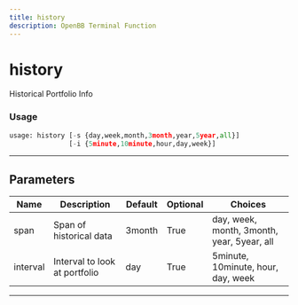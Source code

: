 ```yaml
---
title: history
description: OpenBB Terminal Function
---
```


# history

Historical Portfolio Info

### Usage

```python
usage: history [-s {day,week,month,3month,year,5year,all}]
               [-i {5minute,10minute,hour,day,week}]
```

---

## Parameters

| Name | Description | Default | Optional | Choices |
| ---- | ----------- | ------- | -------- | ------- |
| span | Span of historical data | 3month | True | day, week, month, 3month, year, 5year, all |
| interval | Interval to look at portfolio | day | True | 5minute, 10minute, hour, day, week |
---

